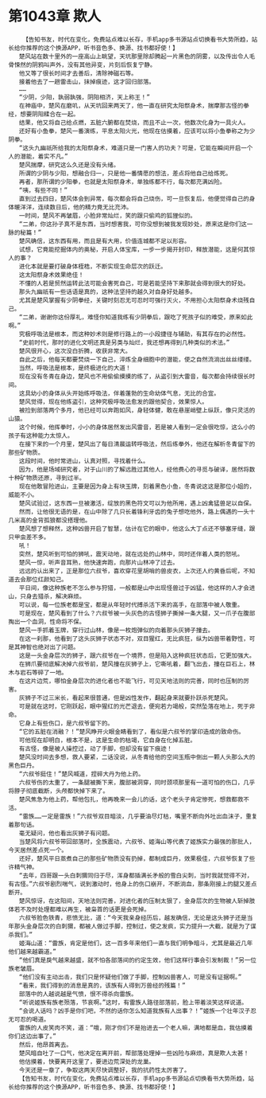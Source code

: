 # 第1043章 欺人
        【告知书友，时代在变化，免费站点难以长存，手机app多书源站点切换看书大势所趋，站长给你推荐的这个换源APP，听书音色多、换源、找书都好使！】
       楚风站在数十里外的一座高山上眺望，天坑那里除却腾起一片黑色的阴雾，以及传出令人毛骨悚然的阴鸦叫声外，没有其他异变，片刻后恢复宁静。
       他又等了很长时间才去善后，清除神磁石等。
       接着他去了一趟雷击山，抹掉痕迹，这才回归部落。
       ……
       “少阴，少阳，孰弱孰强，阴阳相济，天上称王！”
       在神庙中，楚风在磨叽，从天坑回来两天了，他一直在研究太阳祭身术，揣摩那古怪的拳经，想要阴阳糅合在一起。
       结果，他又将自己给点燃，五脏六腑都在焚烧，而且不止一次，他数次化身为一具火人。
       还好有小鱼拳，楚风一番演练，平息太阳火光，他现在估摸着，应该可以将小鱼拳称之为少阴拳。
       “这头九幽祇所给我的太阳祭身术，难道只是一门害人的功夫？可是，它能在瞬间开启一个人的潜能，着实不凡。”
       楚风揣摩，研究这么久还是没有头绪。
       所谓的少阴与少阳，想融合归一，只是他一番情愿的想法，差点将他自己给炼死。
       再者，那所谓的少阳拳，也就是太阳祭身术，单独练都不行，每次都充满凶险。
       “咦，有些不同！”
       直到过去四日，楚风体会到异常，每次都会将自己烧伤，可一旦恢复后，他便觉得自己的身体暖洋洋，连续数日后，他的精力竟无比充沛。
       一时间，楚风不再皱眉，小脸非常灿烂，笑的跟只偷鸡的狐狸似的。
       “二弟，你这孙子真不是东西，当时想害我，可你没想到被我发现妙处，原来这是你们这一脉的秘篇！”
       楚风确信，这东西有用，而且是有大用，价值连城都不足以形容。
       试想，它竟能挖掘体内的奥秘，开启人体宝库，一步一步揭开封印，释放潜能，这是何其惊人的事？
       进化本就是要打破身体桎梏，不断实现生命层次的跃迁。
       这太阳祭身术效果绝佳！
       不懂的人若是贸然运转此法可能会害死自己，可是若能坚持下来那就会得到很大的好处。
       那头九幽祇有一些话语是真的，这种法坚持的越久对自身好处越多。
       尤其是楚风掌握有少阴拳经，关键时刻忍无可忍时可强行灭火，不用担心太阳祭身术烧残自己。
       “二弟，谢谢你这份厚礼，难怪你知道我练有少阴拳后，跟吃了死孩子似的难受，原来如此啊。”
       究极呼吸法是根本，而这种妙术则是修行路上的一小段捷径与辅助，有其存在的必然性。
       “史前时代，那时的进化文明还真是另类与灿烂，我还想再得到几种类似的术法。”
       楚风很开心，这次没白折腾，收获非常大。
       自此之后，他每天都要焚烧一下自己，淬炼全身细胞中的潜能，使之自然流淌出丝丝缕缕。
       当然，呼吸法是根本，是终极进化的大道！
       现在没有冬青在身边，楚风也不用偷偷摸摸的练了，从盗引到大雷音，每次都会持续很长时间。
       这具幼小的身体从头开始练呼吸法，伴着蓬勃的生命幼体气息，无比的合宜。
       楚风觉得，现在他练盗引，这种究极呼吸法愈发的跟他契合，效果惊人。
       被捡到部落两个多月，他已经可以奔跑如风，身轻体健，敢在悬崖峭壁上纵跃，像只灵活的山猿。
       这个时候，他挥拳时，小小的身体居然发出风雷音，若是被人看到一定会很吃惊，这么小的孩子有这种能力太惊人。
       在接下来的一个月里，楚风出了每日清晨运转呼吸法，然后练拳外，他还在解析冬青留下的那些矿物质。
       这段时间，他时常进山，认真对照，寻找着什么。
       因为，他是场域研究者，对于山川的了解远胜过其他人，经他费心的寻觅与破译，居然将数十种矿物质还原，寻到过半。
       现在他敢冒险进山，主要是因为身上有块玉牌，刻着黑色小鱼，冬青说这这是那位小姐的，威能不小。
       楚风试验过，这东西一旦被激活，绽放的黑色符文可以为他所用，遇上凶禽猛兽足以自保。
       然而，让他很无语的是，在山中除了几只长着锋利牙齿的兔子想吃他外，路上偶遇的一头十几米高的金背孤狼都没搭理他。
       楚风想了想释然，这种凶兽开启了智慧，估计在它的眼中，他这么大丁点还不够塞牙缝，跟只甲虫差不多。
       吼！
       突然，楚风听到可怕的狮吼，震天动地，就在远处的山林中，同时还伴着人类的怒吼。
       楚风一惊，听声音耳熟，他快速奔跑，向那片山林冲了过去。
       远远的认出来了，正是那位六叔爷，喜欢穿花里胡哨的兽皮衣，上次还人约黄昏后呢，不知道去会那位红颜知己。
       平日间，像这种族老不怎么参与狩猎，一般都是山中出现怪兽过于凶猛，他这样的人才会进山，只身去猎杀，解决麻烦。
       可以说，每一位族老都是宝，都是从年轻时代搏杀活下来的高手，在部落中被人敬重。
       可是现在，楚风看到了什么？六叔爷被一头灰色的古怪狮子撕掉一条大腿，又一爪子在腹部掏出一个血洞，性命将不保。
       楚风一手抓着玉牌，穿行过山林，像是一枚炮弹似的向着那头灰狮子撞去。
       在这一刹那，他看到了这头灰狮子状态不对，双目猩红，无比疯狂，纵为凶兽带着野性，可是其神智也绝对出了问题。
       这是一头金身层次的狮子，跟六叔爷在一个境界，但是陷入这种疯狂状态后，它更加强大。
       在狮爪要彻底解决掉六叔爷前，楚风撞在灰狮子上，它嘶吼着，翻飞出去，撞在巨石上，林木与岩石等碎了一地。
       在这片边荒，哪怕金身层次的进化者也不能飞行，可见天地法则的完善，同时也压制的厉害。
       灰狮子不过三米长，看起来很普通，但是凶性发作，翻起身来就要扑跃杀死楚风。
       可是就在这时，它刚跃起，眼中猩红的光芒退去，便宛若力竭般，突然坠落在地上，死于非命。
       它身上有些伤口，是六叔爷留下的。
       “它的五脏在消融？！”楚风睁开火眼金睛看到了，看似是六叔爷的掌印造成的致命伤。
       可他现在却明白，根本不是，这是生命的枯竭，它自身在化掉五脏。
       有古怪，像是被人操控过，动了手脚，但却没有留下痕迹！
       楚风没时间去多想，救人要紧，二话没说，从冬青给他的空间玉瓶中倒出一颗人头那么大的黑色巨丹。
       “六叔爷挺住！”楚风喊道，捏碎大丹为他上药。
       六叔爷伤的太重了，一条腿被撕下来，腹部被洞穿，同时颈项那里有一道可怕的伤口，几乎将脖子彻底截断，头颅都快掉下来了。
       楚风焦急为他上药，帮他包扎，他再晚来一会儿的话，这个老头子肯定惨死，想救都救不活。
       “雷族……一定是雷族！”六叔爷双目暗淡，几乎要油尽灯枯，嘴里不断向外吐出血沫子，重复着那句话。
       毫无疑问，他也看出灰狮子有问题。
       当楚风将六叔爷带回部落时，全族震动，六叔爷、姬海山等代表了姬族实力最强的那批人，今天居然差点死一个。
       还好，楚风平日蒸煮自己的那些矿物质没有扔掉，都制成巨丹，效果极佳，六叔爷恢复了些许精气神。
       “去年，四哥跟一头白刺猬同归于尽，浑身都插满长矛般的雪白尖刺，当时我就觉得不对，有古怪。”六叔爷剧烈喘气，说到激动时，他身上的伤口崩开，不断淌血，那条刚接上的腿又差点断开。
       楚风惊讶，在这阳间，天地法则完善，对进化者的压制太狠了，金身层次的生物被人斩掉肢体若不及时处理都难以再生，被枭首的话更是会死掉。
       六叔爷脸色铁青，悲愤无比，道：“今天我亲身经历后，越发确信，无论是这头狮子还是当年那头金身层次的白刺猬，都被人做过手脚，控制过，使之发疯，实力提升一大截，就是为了谋杀我们。”
       姬海山道：“雷族，肯定是他们，这一百多年来他们一直与我们明争暗斗，尤其是最近几年他们越来越霸道。”
       “他们真是戾气越来越盛，就不怕各部落间的约定生效，他们这样行事会引发制裁！”另一位族老皱眉。
       “他们没有主动出击，我们只是怀疑他们做了手脚，控制凶兽害人，可是没有证据啊。”
       “看来，我们得到的消息是真的，该族有人得到万兽经的残篇！”
       部落中的人越说越是气愤，恨不得杀向雷族。
       “听说姬族有族老殒落，节哀啊。”这时，有雷族人路径部落前，脸上带着淡笑这样说道。
       “会说人话吗？凶手是你们吧，不然的话你怎么知道我族有人出事？！”姬族一个壮年汉子忍无可忍的喝道。
       雷族的人皮笑肉不笑，道：“哦，刚才你们不是抬进去一个老人嘛，满地都是血，我估摸着你们这边出事了。”
       然后，他昂首离去。
       楚风暗自吐了一口气，他决定在离开前，帮部落处理掉一些凶险与麻烦，真是欺人太甚！
       他估摸着，快要离开这里了，要进边荒深处的龙巢。
       今天还是一章了，争取这两天尽快调整好，我的抗药性太厉害了。
       【告知书友，时代在变化，免费站点难以长存，手机app多书源站点切换看书大势所趋，站长给你推荐的这个换源APP，听书音色多、换源、找书都好使！】